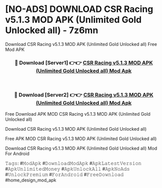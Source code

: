 # [NO-ADS] DOWNLOAD CSR Racing v5.1.3 MOD APK (Unlimited Gold Unlocked all) - 7z6mn
Download CSR Racing v5.1.3 MOD APK (Unlimited Gold Unlocked all) Free Mod APK

<div align="center">
<h3>🔴 Download [Server1] 👉👉 <a href="https://apk-comot.site?title=CSR_Racing_v5.1.3_MOD_APK_(Unlimited_Gold_Unlocked_all)">CSR Racing v5.1.3 MOD APK (Unlimited Gold Unlocked all) Mod Apk</a></h3><br>

<h3>🔴 Download [Server2] 👉👉 <a href="https://apk-comot.site?title=CSR_Racing_v5.1.3_MOD_APK_(Unlimited_Gold_Unlocked_all)">CSR Racing v5.1.3 MOD APK (Unlimited Gold Unlocked all) Mod Apk</a></h3>
</div>


Free Download APK MOD CSR Racing v5.1.3 MOD APK (Unlimited Gold Unlocked all)

Download CSR Racing v5.1.3 MOD APK (Unlimited Gold Unlocked all) 

Free APK MOD CSR Racing v5.1.3 MOD APK (Unlimited Gold Unlocked all) 

Download CSR Racing v5.1.3 MOD APK (Unlimited Gold Unlocked all) Mod For Android

𝚃𝚊𝚐𝚜: #𝙼𝚘𝚍𝙰𝚙𝚔 #𝙳𝚘𝚠𝚗𝚕𝚘𝚊𝚍𝙼𝚘𝚍𝙰𝚙𝚔 #𝙰𝚙𝚔𝙻𝚊𝚝𝚎𝚜𝚝𝚅𝚎𝚛𝚜𝚒𝚘𝚗 #𝙰𝚙𝚔𝚄𝚗𝚕𝚒𝚖𝚒𝚝𝚎𝚍𝙼𝚘𝚗𝚎𝚢 #𝙰𝚙𝚔𝚄𝚗𝚕𝚘𝚌𝚔𝙰𝚕𝚕 #𝙰𝚙𝚔𝙽𝚘𝙰𝚍𝚜 #𝚄𝚗𝚕𝚘𝚌𝚔𝙿𝚛𝚎𝚖𝚒𝚞𝚖 #𝙵𝚘𝚛𝙰𝚗𝚍𝚛𝚘𝚒𝚍 #𝙵𝚛𝚎𝚎𝙳𝚘𝚠𝚗𝚕𝚘𝚊𝚍 #home_design_mod_apk